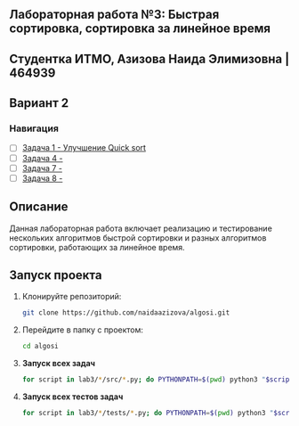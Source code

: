 ## Лабораторная работа №3: Быстрая сортировка, сортировка за линейное время

## Студентка ИТМО, Азизова Наида Элимизовна | 464939

## Вариант 2

### Навигация
- [ ] [Задача 1 - Улучшение Quick sort ]([task1](task1))
- [ ] [Задача 4 -  ]()
- [ ] [Задача 7 -  ]()
- [ ] [Задача 8 -  ]()

## Описание
Данная лабораторная работа включает реализацию и тестирование нескольких алгоритмов быстрой сортировки и разных алгоритмов сортировки, работающих за линейное время.

## Запуск проекта

1. Клонируйте репозиторий:
   ```bash
   git clone https://github.com/naidaazizova/algosi.git
   ```
2. Перейдите в папку с проектом:
   ```bash
   cd algosi
   ```
3. **Запуск всех задач**

   ```bash
   for script in lab3/*/src/*.py; do PYTHONPATH=$(pwd) python3 "$script"; done
   ```

4. **Запуск всех тестов задач**

   ```bash
   for script in lab3/*/tests/*.py; do PYTHONPATH=$(pwd) python3 "$script"; done